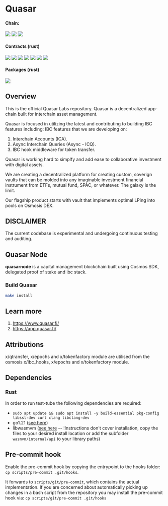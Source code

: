 # Quasar

#### Chain:
![](https://github.com/quasar-finance/quasar/actions/workflows/build_go.yml/badge.svg)
![](https://github.com/quasar-finance/quasar/actions/workflows/lint_go.yml/badge.svg)
![](https://github.com/quasar-finance/quasar/actions/workflows/test_go.yml/badge.svg)

#### Contracts (rust)
![](https://github.com/quasar-finance/quasar/actions/workflows/cl_vault.yml/badge.svg)
![](https://github.com/quasar-finance/quasar/actions/workflows/dex_router_osmosis.yml/badge.svg)
![](https://github.com/quasar-finance/quasar/actions/workflows/lst_adapter_osmosis.yml/badge.svg)
![](https://github.com/quasar-finance/quasar/actions/workflows/lst_dex_adapter_osmosis.yml/badge.svg)
![](https://github.com/quasar-finance/quasar/actions/workflows/merkle_incentives.yml/badge.svg)
![](https://github.com/quasar-finance/quasar/actions/workflows/range_middleware.yml/badge.svg)
![](https://github.com/quasar-finance/quasar/actions/workflows/token_burner.yml/badge.svg)

#### Packages (rust)
![](https://github.com/quasar-finance/quasar/actions/workflows/quasar_types.yml/badge.svg)

## Overview

This is the official Quasar Labs repository.
Quasar is a decentralized app-chain built for interchain asset management.

Quasar is focused in utilizing the latest and contributing to building IBC features including:
IBC features that we are developing on:
1. Interchain Accounts (ICA).
2. Async Interchain Queries (Async - ICQ).
3. IBC hook middleware for token transfer. 

Quasar is working hard to simplfy and add ease to collaborative investment with digital assets. 

We are creating a decentralized platform for creating custom, soverign vaults that can be molded into any imaginable investment financial instrument from ETFs, mutual fund, SPAC, or whatever. 
The galaxy is the limit. 

Our flagship product starts with vault that implements optimal LPing into pools on Osmosis DEX.

## DISCLAIMER
The current codebase is experimental and undergoing continuous testing and auditing. 

## Quasar Node
**quasarnode** is a capital management blockchain built using Cosmos SDK, delegated proof of stake and ibc stack. 

### Build Quasar

```bash
make install 
```

  
## Learn more
1. https://www.quasar.fi/
2. https://app.quasar.fi/
 
## Attributions

x/qtransfer, x/epochs and x/tokenfactory module are utilised from the osmosis x/ibc_hooks, x/epochs and x/tokenfactory module.


## Dependencies
### Rust
In order to run test-tube the following dependencies are required:
* `sudo apt update && sudo apt install -y build-essential pkg-config libssl-dev curl clang libclang-dev`
* go1.21 ([see here](https://go.dev/doc/install))
* libwasmvm ([see here](https://github.com/CosmWasm/wasmvm) -- !Instructions don't cover installation, copy the files to your desired install location or add the subfolder `wasmvm/internal/api` to your library paths) 

## Pre-commit hook
Enable the pre-commit hook by copying the entrypoint to the hooks folder: `cp scripts/pre-commit .git/hooks`.

It forwards to `scripts/git/pre-commit`, which contains the actual implementation.
If you are concerned about automatically picking up changes in a bash script from the repository you may install the pre-commit hook via: `cp scripts/git/pre-commit .git/hooks`